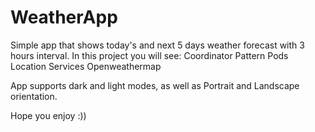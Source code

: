 # WeatherApp


Simple app that shows today's and next 5 days weather forecast with 3 hours interval.
In this project you will see:
Coordinator Pattern
Pods
Location Services
Openweathermap

App supports dark and light modes, as well as Portrait and Landscape orientation.

Hope you enjoy :))
